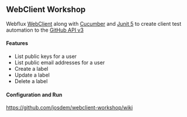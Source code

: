 WebClient Workshop
---------------------------------------

Webflux [WebClient](https://docs.spring.io/spring-boot/docs/current/reference/html/boot-features-webclient.html) along with [Cucumber](https://cucumber.io/) and [Junit 5](https://junit.org/junit5/) to create client test automation to the [GitHub API v3](https://developer.github.com/v3/?)

#### Features

* List public keys for a user
* List public email addresses for a user
* Create a label
* Update a label
* Delete a label

#### Configuration and Run

https://github.com/josdem/webclient-workshop/wiki

